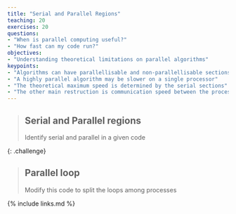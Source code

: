 ```yaml
---
title: "Serial and Parallel Regions"
teaching: 20
exercises: 20
questions:
- "When is parallel computing useful?"
- "How fast can my code run?"
objectives:
- "Understanding theoretical limitations on parallel algorithms"
keypoints:
- "Algorithms can have parallellisable and non-parallellisable sections"
- "A highly parallel algorithm may be slower on a single processor"
- "The theoretical maximum speed is determined by the serial sections"
- "The other main restruction is communication speed between the processes"
---
```


>## Serial and Parallel regions
>
> Identify serial and parallel in a given code
>
{: .challenge}

>## Parallel loop
>
> Modify this code to split the loops among processes
>
{% include links.md %}

